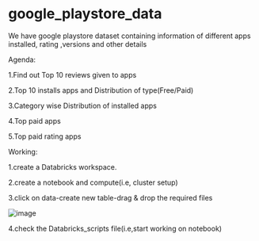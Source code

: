 # google_playstore_data
We have google playstore dataset containing information of different apps installed, rating ,versions and other details 


Agenda:

1.Find out Top 10 reviews given to apps

2.Top 10 installs apps and Distribution of type(Free/Paid)

3.Category wise Distribution of installed apps

4.Top paid apps

5.Top paid rating apps


Working:

1.create a Databricks workspace.

2.create a notebook and compute(i.e, cluster setup)

3.click on data-create new table-drag & drop the required files

![image](https://github.com/user-attachments/assets/eb58df9d-cfa6-43bc-8327-8dc2ad50e937)

4.check the Databricks_scripts file(i.e,start working on notebook)


